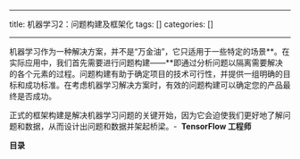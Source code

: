 
--- 
title:  机器学习2：问题构建及框架化 
tags: []
categories: [] 

---
机器学习作为一种解决方案，并不是“万金油”，它只适用于一些特定的场景**。在实际应用中，我们首先需要进行问题构建——**即通过分析问题以隔离需要解决的各个元素的过程。问题构建有助于确定项目的技术可行性，并提供一组明确的目标和成功标准。在考虑机器学习解决方案时，有效的问题构建可以确定您的产品最终是否成功。

> 
  正式的框架构建是解决机器学习问题的关键开始，因为它会迫使我们更好地了解问题和数据，从而设计出问题和数据并架起桥梁。-  
 **TensorFlow 工程师** 


**目录**











